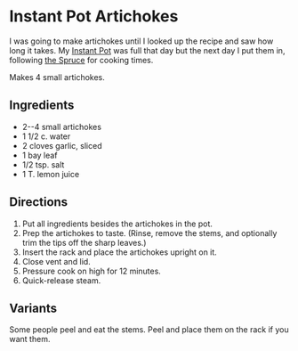 [Instant Pot]: ../indices/instantPot.html

# Instant Pot Artichokes

I was going to make artichokes until I looked up the recipe and saw how long it takes.  My [Instant Pot] was full that day but the next day I put them in, following [the Spruce](https://www.thespruceeats.com/instant-pot-artichokes-4778442) for cooking times.

Makes 4 small artichokes.

## Ingredients

* 2--4 small artichokes
* 1 1/2 c. water
* 2 cloves garlic, sliced
* 1 bay leaf
* 1/2 tsp. salt
* 1 T. lemon juice

## Directions

1. Put all ingredients besides the artichokes in the pot.
2. Prep the artichokes to taste.  (Rinse, remove the stems, and optionally trim the tips off the sharp leaves.)
3. Insert the rack and place the artichokes upright on it.
4. Close vent and lid.
5. Pressure cook on high for 12 minutes.
6. Quick-release steam.

## Variants

Some people peel and eat the stems.  Peel and place them on the rack if you want them.
